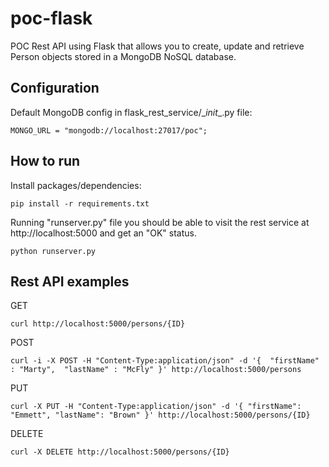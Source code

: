# poc-flask
POC Rest API using Flask that allows you to create, update and retrieve Person objects stored in a MongoDB NoSQL database.

## Configuration
Default MongoDB config in flask\_rest_service/\__init__.py file:

```
MONGO_URL = "mongodb://localhost:27017/poc";
```

## How to run
Install packages/dependencies: 
```
pip install -r requirements.txt
```

Running "runserver.py" file you should be able to visit the rest service at http://localhost:5000 and get an "OK" status.
```
python runserver.py 
```

## Rest API examples
GET
```
curl http://localhost:5000/persons/{ID}
```

POST
```
curl -i -X POST -H "Content-Type:application/json" -d '{  "firstName" : "Marty",  "lastName" : "McFly" }' http://localhost:5000/persons
```

PUT
```
curl -X PUT -H "Content-Type:application/json" -d '{ "firstName": "Emmett", "lastName": "Brown" }' http://localhost:5000/persons/{ID}
```

DELETE
```
curl -X DELETE http://localhost:5000/persons/{ID}
```
